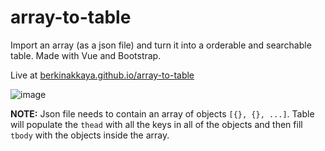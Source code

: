 # array-to-table

Import an array (as a json file) and turn it into a orderable and searchable table. Made with Vue and Bootstrap.

Live at [berkinakkaya.github.io/array-to-table](https://berkinakkaya.github.io/array-to-table/)

![image](https://user-images.githubusercontent.com/32297518/160300245-d487e541-79fd-4744-9f3e-84fab15f353e.png)

**NOTE:** Json file needs to contain an array of objects `[{}, {}, ...]`. Table will populate the `thead` with all the keys in all of the objects and then fill `tbody` with the objects inside the array.
